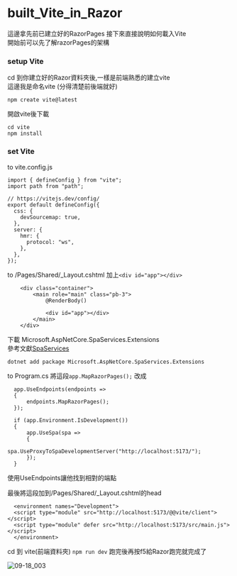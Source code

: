 # built_Vite_in_Razor
這邊拿先前已建立好的RazorPages
接下來直接說明如何載入Vite
<br>
開始前可以先了解razorPages的架構

### setup Vite
cd 到你建立好的Razor資料夾後,一樣是前端熟悉的建立vite
<br>
這邊我是命名vite (分得清楚前後端就好)
```
npm create vite@latest
```
開啟vite後下載
```
cd vite
npm install
```
### set Vite
to vite.config.js
```
import { defineConfig } from "vite";
import path from "path";

// https://vitejs.dev/config/
export default defineConfig({
  css: {
    devSourcemap: true,
  },
  server: {
    hmr: {
      protocol: "ws",
    },
  },
});
```
to /Pages/Shared/_Layout.cshtml
加上```<div id="app"></div>```
```
    <div class="container">
        <main role="main" class="pb-3">
            @RenderBody()

            <div id="app"></div>
        </main>
    </div>
```
下載 Microsoft.AspNetCore.SpaServices.Extensions<br>
參考文獻<a href="https://learn.microsoft.com/zh-tw/aspnet/core/client-side/spa-services?view=aspnetcore-7.0#hot-module-replacement">SpaServices</a>
```
dotnet add package Microsoft.AspNetCore.SpaServices.Extensions
```
to Program.cs
將這段```app.MapRazorPages();```
改成
```
  app.UseEndpoints(endpoints =>
  {
      endpoints.MapRazorPages();
  });
  
  if (app.Environment.IsDevelopment())
  {
      app.UseSpa(spa =>
      {
          spa.UseProxyToSpaDevelopmentServer("http://localhost:5173/");
      });
  }
```
使用UseEndpoints讓他找到相對的端點

最後將這段加到/Pages/Shared/_Layout.cshtml的head
```
  <environment names="Development">
  <script type="module" src="http://localhost:5173/@@vite/client"></script>
  <script type="module" defer src="http://localhost:5173/src/main.js"></script>
  </environment>
```
cd 到 vite(前端資料夾)
```npm run dev```
跑完後再按f5給Razor跑完就完成了

![09-18_003](https://github.com/king707348/built_Vite_in_Razor/assets/48721403/c1a1b6fb-5b82-41c6-a122-58b3d4a383b9)
